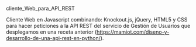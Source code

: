 cliente_Web_para_API_REST

Cliente Web en Javascript combinando: Knockout.js, jQuery, HTML5 y CSS para hacer peticiones a la API REST del servicio de Gestión 
de Usuarios que desplegamos en una receta anterior (https://mamiot.com/diseno-y-desarrollo-de-una-api-rest-en-python/).

